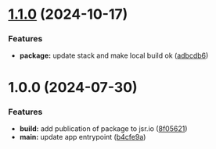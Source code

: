 # [1.1.0](https://github.com/Web-Crafters-Studio/blueprint/compare/v1.0.0...v1.1.0) (2024-10-17)


### Features

* **package:** update stack and make local build ok ([adbcdb6](https://github.com/Web-Crafters-Studio/blueprint/commit/adbcdb60108f4a5d48c7960919c1714031840bbb))

# 1.0.0 (2024-07-30)

### Features

- **build:** add publication of package to jsr.io ([8f05621](https://github.com/Web-Crafters-Studio/blueprint/commit/8f05621a54e297c6f634272bc9db096b00cf4ea7))
- **main:** update app entrypoint ([b4cfe9a](https://github.com/Web-Crafters-Studio/blueprint/commit/b4cfe9af32dbe2c7972cb4ad48f0be19bc775b63))
